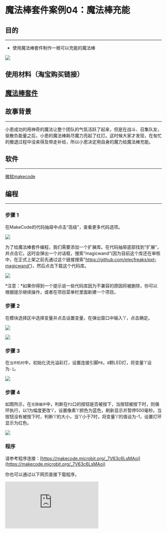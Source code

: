 # 魔法棒套件案例04：魔法棒充能

## 目的
---

- 使用魔法棒套件制作一根可以充能的魔法棒

![](./images/magicwand_case_01_01.png)


## 使用材料（淘宝购买链接）
[魔法棒套件](https://item.taobao.com/item.htm?ft=t&id=632389740329)
---



## 故事背景
---
小恩成功的用神奇的魔法让整个团队的气氛活跃了起来，但是在战斗、召集队友，驱散负能量之后，小恩的魔法棒耗尽魔力亮起了红灯。这时候大家才发现，在匆忙的撤退过程中没来得及带走补给，所以小恩决定用自身的魔力给魔法棒充能。

## 软件
---

[微软makecode](https://makecode.microbit.org/#)

## 编程
---

### 步骤 1
在MakeCode的代码抽屉中点击“高级”，查看更多代码选项。

![](./images/magicwand_case_01_02.png)

为了给魔法棒套件编程，我们需要添加一个扩展库。在代码抽屉底部找到“扩展”，并点击它。这时会弹出一个对话框，搜索”magicwand“(因为目前这个库还在审核中，在正式上架之前先通过这个链接搜索"https://github.com/elecfreaks/pxt-magicwand“)，然后点击下载这个代码库。

![](./images/magicwand_case_01_03.png)

*注意：*如果你得到一个提示说一些代码库因为不兼容的原因将被删除，你可以根据提示继续操作，或者在项目菜单栏里面新建一个项目。
### 步骤 2
在模块选择区中选择变量并点击设置变量，在弹出窗口中输入'i'，点击确定。



![](./images/magicwand_case_03_04.png)


![](./images/magicwand_case_03_05.png)


### 步骤 3
在`当开机时`中，初始化流光溢彩灯，设置连接引脚`P8`，`8`颗LED灯，将变量'i'设为`-1`。

![](./images/magicwand_case_04_07.png)


### 步骤 4

如图所示，在`无限循环`中，判断在`P2`口的按钮是否被按下，当按钮被按下时，则循环执行，以1为幅度更改'i'，设置像素'i'颜色为蓝色，刷新显示并暂停500毫秒。当按钮没有被按下时，判断'i'的大小，当'i'小于7时，将变量'i'的值设为-1，设置灯环显示为红色。


![](./images/magicwand_case_04_08.png)

### 程序

请参考程序连接：[https://makecode.microbit.org/_7V63c6LsMAoj](https://makecode.microbit.org/_7V63c6LsMAoj)

你也可以通过以下网页直接下载程序。

<div
    style={{
        position: 'relative',
        paddingBottom: '60%',
        overflow: 'hidden',
    }}
>
    <iframe
        src="https://makecode.microbit.org/_7V63c6LsMAoj"
        frameborder="0"
        sandbox="allow-popups allow-forms allow-scripts allow-same-origin"
        style={{
            position: 'absolute',
            width: '100%',
            height: '100%',
        }}
    />
</div>

### 现象
---
- 开机后灯环显示红色，当按钮按下时则开始为魔法棒充能，灯环逐颗点亮为蓝色。如果在灯环全部LED灯变为蓝色前松开按钮，则充能失败，回到初始状态。如果灯环全部变为蓝色，则充能成功。




## 思考
---

## 常见问题
---
## 相关阅读
---

